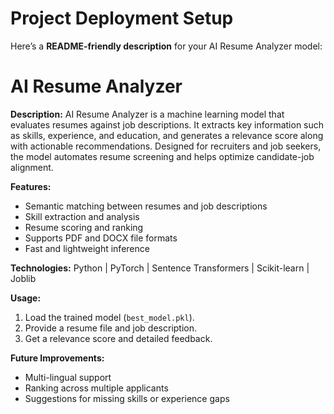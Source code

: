 # Project Deployment Setup
Here’s a **README-friendly description** for your AI Resume Analyzer model:

# AI Resume Analyzer

**Description:**
AI Resume Analyzer is a machine learning model that evaluates resumes against job descriptions. It extracts key information such as skills, experience, and education, and generates a relevance score along with actionable recommendations. Designed for recruiters and job seekers, the model automates resume screening and helps optimize candidate-job alignment.

**Features:**

* Semantic matching between resumes and job descriptions
* Skill extraction and analysis
* Resume scoring and ranking
* Supports PDF and DOCX file formats
* Fast and lightweight inference

**Technologies:**
Python | PyTorch | Sentence Transformers | Scikit-learn | Joblib

**Usage:**

1. Load the trained model (`best_model.pkl`).
2. Provide a resume file and job description.
3. Get a relevance score and detailed feedback.

**Future Improvements:**

* Multi-lingual support
* Ranking across multiple applicants
* Suggestions for missing skills or experience gaps
